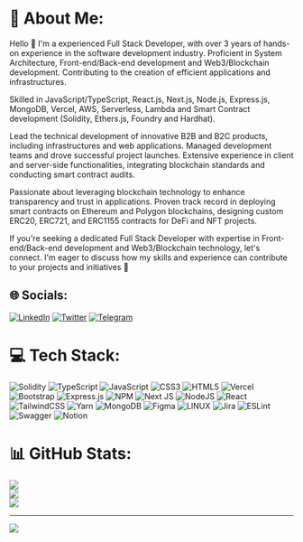 # 💫 About Me:
Hello 👋 I'm a experienced Full Stack Developer, with over 3 years of hands-on experience in the software development industry. Proficient in System Architecture, Front-end/Back-end development and Web3/Blockchain development. Contributing to the creation of efficient applications and infrastructures.

Skilled in JavaScript/TypeScript, React.js, Next.js, Node.js, Express.js, MongoDB, Vercel, AWS, Serverless, Lambda and Smart Contract development (Solidity, Ethers.js, Foundry and Hardhat).

Lead the technical development of innovative B2B and B2C products, including infrastructures and web applications. Managed development teams and drove successful project launches. Extensive experience in client and server-side functionalities, integrating blockchain standards and conducting smart contract audits.

Passionate about leveraging blockchain technology to enhance transparency and trust in applications. Proven track record in deploying smart contracts on Ethereum and Polygon blockchains, designing custom ERC20, ERC721, and ERC1155 contracts for DeFi and NFT projects.

If you're seeking a dedicated Full Stack Developer with expertise in Front-end/Back-end development and Web3/Blockchain technology, let's connect. I'm eager to discuss how my skills and experience can contribute to your projects and initiatives 🙌

## 🌐 Socials:
[![LinkedIn](https://img.shields.io/badge/LinkedIn-%230077B5.svg?logo=linkedin&logoColor=white)](https://www.linkedin.com/in/luis-rivero-blockchain-full-stack-dev) [![Twitter](https://img.shields.io/badge/Twitter-%231DA1F2.svg?logo=Twitter&logoColor=white)](https://twitter.com/Ljrr3045Dev) [![Telegram](https://img.shields.io/badge/Telegram-2CA5E0?style=flat-squeare&logo=telegram&logoColor=white)](https://t.me/LJ_R99)

# 💻 Tech Stack:
![Solidity](https://img.shields.io/badge/Solidity-%23363636.svg?style=for-the-badge&logo=solidity&logoColor=white) ![TypeScript](https://img.shields.io/badge/typescript-%23007ACC.svg?style=for-the-badge&logo=typescript&logoColor=white) ![JavaScript](https://img.shields.io/badge/javascript-%23323330.svg?style=for-the-badge&logo=javascript&logoColor=%23F7DF1E) ![CSS3](https://img.shields.io/badge/css3-%231572B6.svg?style=for-the-badge&logo=css3&logoColor=white) ![HTML5](https://img.shields.io/badge/html5-%23E34F26.svg?style=for-the-badge&logo=html5&logoColor=white) ![Vercel](https://img.shields.io/badge/vercel-%23000000.svg?style=for-the-badge&logo=vercel&logoColor=white) ![Bootstrap](https://img.shields.io/badge/bootstrap-%23563D7C.svg?style=for-the-badge&logo=bootstrap&logoColor=white) ![Express.js](https://img.shields.io/badge/express.js-%23404d59.svg?style=for-the-badge&logo=express&logoColor=%2361DAFB) ![NPM](https://img.shields.io/badge/NPM-%23000000.svg?style=for-the-badge&logo=npm&logoColor=white) ![Next JS](https://img.shields.io/badge/Next-black?style=for-the-badge&logo=next.js&logoColor=white) ![NodeJS](https://img.shields.io/badge/node.js-6DA55F?style=for-the-badge&logo=node.js&logoColor=white) ![React](https://img.shields.io/badge/react-%2320232a.svg?style=for-the-badge&logo=react&logoColor=%2361DAFB) ![TailwindCSS](https://img.shields.io/badge/tailwindcss-%2338B2AC.svg?style=for-the-badge&logo=tailwind-css&logoColor=white) ![Yarn](https://img.shields.io/badge/yarn-%232C8EBB.svg?style=for-the-badge&logo=yarn&logoColor=white) ![MongoDB](https://img.shields.io/badge/MongoDB-%234ea94b.svg?style=for-the-badge&logo=mongodb&logoColor=white) 	![Figma](https://img.shields.io/badge/figma-%23F24E1E.svg?style=for-the-badge&logo=figma&logoColor=white) ![LINUX](https://img.shields.io/badge/Linux-FCC624?style=for-the-badge&logo=linux&logoColor=black) ![Jira](https://img.shields.io/badge/jira-%230A0FFF.svg?style=for-the-badge&logo=jira&logoColor=white) ![ESLint](https://img.shields.io/badge/ESLint-4B3263?style=for-the-badge&logo=eslint&logoColor=white) ![Swagger](https://img.shields.io/badge/-Swagger-%23Clojure?style=for-the-badge&logo=swagger&logoColor=white) ![Notion](https://img.shields.io/badge/Notion-%23000000.svg?style=for-the-badge&logo=notion&logoColor=white)
# 📊 GitHub Stats:
![](https://github-readme-stats.vercel.app/api?username=Ljrr3045&theme=react&hide_border=false&include_all_commits=false&count_private=false)<br/>
![](https://github-readme-streak-stats.herokuapp.com/?user=Ljrr3045&theme=react&hide_border=false)<br/>
![](https://github-readme-stats.vercel.app/api/top-langs/?username=Ljrr3045&theme=react&hide_border=false&include_all_commits=false&count_private=false&layout=compact)

---
[![](https://visitcount.itsvg.in/api?id=Ljrr3045&icon=0&color=1)](https://visitcount.itsvg.in)

<!-- Proudly created with GPRM ( https://gprm.itsvg.in ) -->
